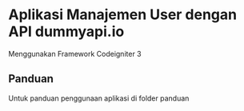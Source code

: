 # Aplikasi Manajemen User dengan API dummyapi.io
Menggunakan Framework Codeigniter 3 

## Panduan
Untuk panduan penggunaan aplikasi di folder panduan